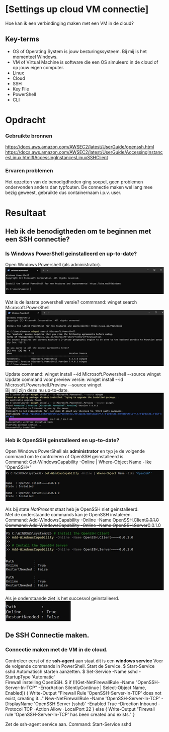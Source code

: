 # [Settings up cloud VM connectie]
Hoe kan ik een verbindinging maken met een VM in de cloud?

## Key-terms
- OS of Operating System is jouw besturingssysteem. Bij mij is het momenteel Windows.
- VM of Virtual Machine is software die een OS simuleerd in de cloud of op jouw eigen computer.
- Linux 
- Cloud
- SSH
- Key File
- PowerShell
- CLI


# Opdracht
### Gebruikte bronnen 
https://docs.aws.amazon.com/AWSEC2/latest/UserGuide/openssh.html  
https://docs.aws.amazon.com/AWSEC2/latest/UserGuide/AccessingInstancesLinux.html#AccessingInstancesLinuxSSHClient  


### Ervaren problemen
Het opzetten van de benodigdheden ging soepel, geen problemen ondervonden anders dan typfouten. 
De connectie maken wel lang mee bezig geweest, gebruikte dus containernaam i.p.v. user. 

# Resultaat
## Heb ik de benodigtheden om te beginnen met een SSH connectie?  
### Is Windows PowerShell geinstalleerd en up-to-date?     
Open Windows Powershell (als administrator).   
![Screenshot Windows Powershell](../00_includes/LNX-01%20Setting%20Up/Powershell-StartScherm.jpg)

Wat is de laatste powershell versie? commmand: winget search Microsoft.PowerShell   
![screenshot Windows Powershell laatste versie](../00_includes/LNX-01%20Setting%20Up/PowerShell-Laatste-Versie.jpg) 

Update command: winget install --id Microsoft.Powershell --source winget  
Update command voor preview versie: winget install --id Microsoft.Powershell.Preview --source winget   
Bij mij zijn deze nu up-to-date.     
![screenshot Windows Powershell update](../00_includes/LNX-01%20Setting%20Up/PowerShell-Update.jpg) 

### Heb ik OpenSSH geinstalleerd en up-to-date?
Open Windows PowerShell als **administrator** en typ je de volgende command om te controleren of OpenSSH geinstalleerd is.  
Command: Get-WindowsCapability -Online | Where-Object Name -like 'OpenSSH*'
![screenshot Is OpenSSH Geinstalleerd?](../00_includes/LNX-01%20Setting%20Up/OpenSSH-Geinstalleerd.jpg) 

Als bij state *NotPresent* staat heb je OpenSSH niet geinstalleerd.  
Met de onderstaande commands kan je OpenSSH instaleren.   
Command: Add-WindowsCapability -Online -Name OpenSSH.Client~~~~0.0.1.0  
Command: Add-WindowsCapability -Online -Name OpenSSH.Server~~~~0.0.1.0  
![screenshot Is OpenSSH Installeren](../00_includes/LNX-01%20Setting%20Up/OpenSSH-Installeren1.jpg)

Als je onderstaande ziet is het succesvol geinstalleerd.  
![Screenshot OpenSSH Succesvol Geinstalleerd](../00_includes/LNX-01%20Setting%20Up/OpenSSH-Installeren-Succesvol.jpg)

## De SSH Connectie maken. 
### Connectie maken met de VM in de cloud.   
Controleer eerst of de **ssh-agent** aan staat dit is een **windows service**
Voer de volgende commands in PowerShell.
Start de Service. $ Start-Service sshd 
Automatisch starten aanzetten. $ Set-Service -Name sshd -StartupType 'Automatic' \
Firewall instelling OpenSSH. $ if (!(Get-NetFirewallRule -Name "OpenSSH-Server-In-TCP" -ErrorAction SilentlyContinue | Select-Object Name, Enabled)) {
    Write-Output "Firewall Rule 'OpenSSH-Server-In-TCP' does not exist, creating it..."
    New-NetFirewallRule -Name 'OpenSSH-Server-In-TCP' -DisplayName 'OpenSSH Server (sshd)' -Enabled True -Direction Inbound -Protocol TCP -Action Allow -LocalPort 22
} else {
    Write-Output "Firewall rule 'OpenSSH-Server-In-TCP' has been created and exists."
} 



Zet de ssh-agent service aan. 
Command: Start-Service sshd


